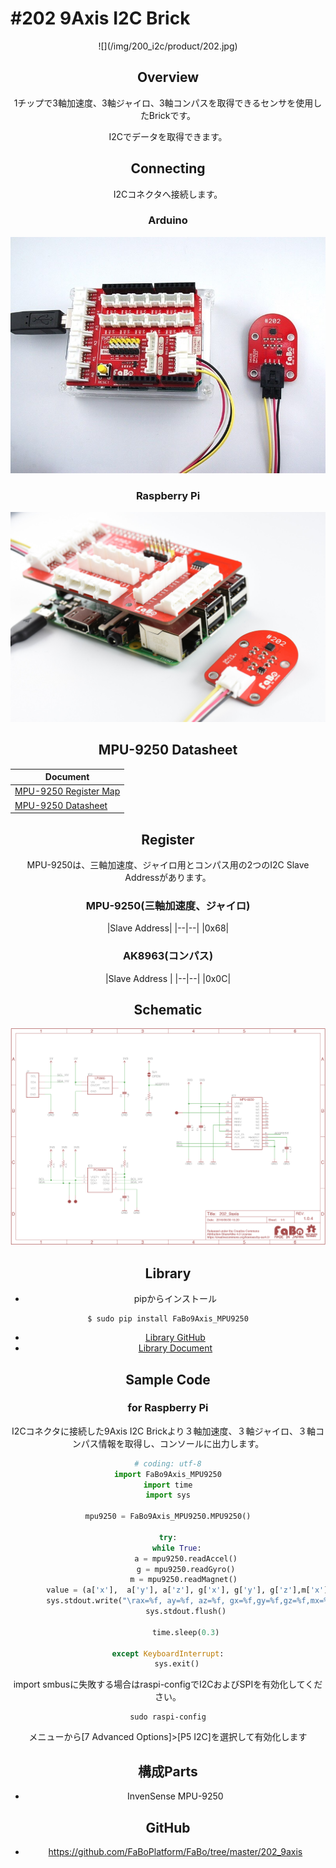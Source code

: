 # #202 9Axis I2C Brick

<center>![](/img/200_i2c/product/202.jpg)
<!--COLORME-->

## Overview
1チップで3軸加速度、3軸ジャイロ、3軸コンパスを取得できるセンサを使用したBrickです。

I2Cでデータを取得できます。

## Connecting
I2Cコネクタへ接続します。

### Arduino
![](/img/200_i2c/connect/202_9axis_connect.jpg)
### Raspberry Pi
![](/img/200_i2c/connect/202_connect_with_rasppi.jpg)

## MPU-9250 Datasheet
| Document |
| -- |
| [MPU-9250 Register Map](http://43zrtwysvxb2gf29r5o0athu.wpengine.netdna-cdn.com/wp-content/uploads/2015/02/MPU-9250-Register-Map.pdf) |
| [MPU-9250 Datasheet](http://43zrtwysvxb2gf29r5o0athu.wpengine.netdna-cdn.com/wp-content/uploads/2015/02/MPU-9250-Datasheet.pdf) |

## Register
MPU-9250は、三軸加速度、ジャイロ用とコンパス用の2つのI2C Slave Addressがあります。

### MPU-9250(三軸加速度、ジャイロ)
|Slave Address|
|--|--|
|0x68|

### AK8963(コンパス)
|Slave Address |
|--|--|
|0x0C|

## Schematic
![](/img/200_i2c/schematic/202_9axis.png)

## Library

- pipからインストール
```
$ sudo pip install FaBo9Axis_MPU9250
```
- [Library GitHub](https://github.com/FaBoPlatform/FaBo9AXIS-MPU9250-Python)
- [Library Document](http://fabo.io/doxygen/FaBo9AXIS-MPU9250-Python/)

## Sample Code


### for Raspberry Pi
I2Cコネクタに接続した9Axis I2C Brickより３軸加速度、３軸ジャイロ、３軸コンパス情報を取得し、コンソールに出力します。

```python
# coding: utf-8
import FaBo9Axis_MPU9250
import time
import sys

mpu9250 = FaBo9Axis_MPU9250.MPU9250()

try:
    while True:
        a = mpu9250.readAccel()
        g = mpu9250.readGyro()
        m = mpu9250.readMagnet() 
        value = (a['x'],  a['y'], a['z'], g['x'], g['y'], g['z'],m['x'],m['y'],m['z'])
        sys.stdout.write("\rax=%f, ay=%f, az=%f, gx=%f,gy=%f,gz=%f,mx=%f,my=%f,mz=%f" % value)
        sys.stdout.flush()
    
        time.sleep(0.3)

except KeyboardInterrupt:
    sys.exit()
```

import smbusに失敗する場合はraspi-configでI2CおよびSPIを有効化してください。

```shell
sudo raspi-config
```

メニューから[7 Advanced Options]>[P5 I2C]を選択して有効化します

## 構成Parts
- InvenSense MPU-9250

## GitHub
- https://github.com/FaBoPlatform/FaBo/tree/master/202_9axis
